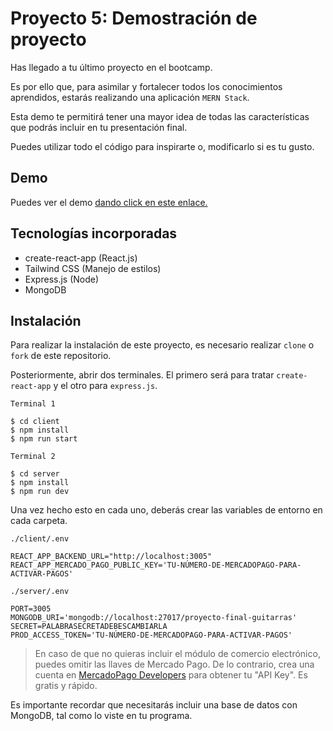 # Proyecto 5: Demostración de proyecto

Has llegado a tu último proyecto en el bootcamp.

Es por ello que, para asimilar y fortalecer todos los conocimientos aprendidos, estarás realizando una aplicación `MERN Stack`.

Esta demo te permitirá tener una mayor idea de todas las características que podrás incluir en tu presentación final.

Puedes utilizar todo el código para inspirarte o, modificarlo si es tu gusto.


## Demo

Puedes ver el demo [dando click en este enlace.](https://boot-demos-05-2023.netlify.app/)

## Tecnologías incorporadas

- create-react-app (React.js)
- Tailwind CSS (Manejo de estilos)
- Express.js (Node)
- MongoDB

## Instalación

Para realizar la instalación de este proyecto, es necesario realizar `clone` o `fork` de este repositorio.

Posteriormente, abrir dos terminales. El primero será para tratar `create-react-app` y el otro para `express.js`.

`Terminal 1`
```shell
$ cd client
$ npm install
$ npm run start
```

`Terminal 2`
```shell
$ cd server
$ npm install
$ npm run dev
```


Una vez hecho esto en cada uno, deberás crear las variables de entorno en cada carpeta.

`./client/.env`

```
REACT_APP_BACKEND_URL="http://localhost:3005"
REACT_APP_MERCADO_PAGO_PUBLIC_KEY='TU-NÚMERO-DE-MERCADOPAGO-PARA-ACTIVAR-PAGOS'
```


`./server/.env`

```
PORT=3005
MONGODB_URI='mongodb://localhost:27017/proyecto-final-guitarras'
SECRET=PALABRASECRETADEBESCAMBIARLA
PROD_ACCESS_TOKEN='TU-NÚMERO-DE-MERCADOPAGO-PARA-ACTIVAR-PAGOS'
```


> En caso de que no quieras incluir el módulo de comercio electrónico, puedes omitir las llaves de Mercado Pago. De lo contrario, crea una cuenta en [MercadoPago Developers](https://www.mercadopago.com.mx/developers/es/guides) para obtener tu "API Key". Es gratis y rápido.


Es importante recordar que necesitarás incluir una base de datos con MongoDB, tal como lo viste en tu programa.
